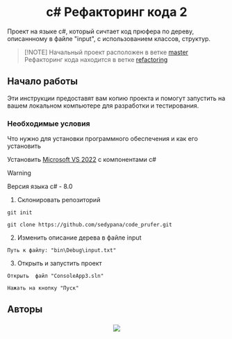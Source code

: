 <h1 align="center"> c# Рефакторинг кода 2 </h1>

Проект на языке с#, который сичтает код прюфера по дереву, описаннному в файле "input", с использованием классов, структур.

>  [!NOTE]
> Начальный проект расположен в ветке <a href=https://github.com/sedypana/code_prufer/tree/master>master</a>
> Рефакторинг кода находится в ветке <a href=https://github.com/sedypana/code_prufer/tree/refactoring>refactoring</a>

## Начало работы

Эти инструкции предоставят вам копию проекта и помогут запустить на вашем локальном компьютере для разработки и тестирования.

### Необходимые условия

Что нужно для установки программного обеспечения и как его установить

Установить <a href = "https://visualstudio.microsoft.com/ru/vs/community/">Microsoft VS 2022</a> с компонентами c#
> [!WARNING]  
> Версия языка c# - 8.0

1. Склонировать репозиторий
```
git init
```
```
git clone https://github.com/sedypana/code_prufer.git
```
2. Изменить описание дерева в файле input
```
Путь к файлу: "bin\Debug\input.txt"
```
3. Открыть и запустить проект
```
Открыть  файл "ConsoleApp3.sln"
```
```
Нажать на кнопку "Пуск"
```

## Авторы

<h3 align="center">

![](https://img.shields.io/badge/sedypana-marker?style=for-the-badge&logo=3258&logoSize=50&label=made%20by)
<h3>
